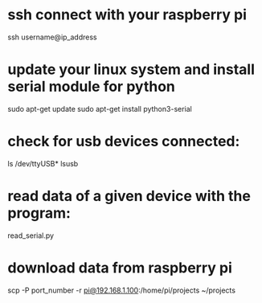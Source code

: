 # ssh connect with your raspberry pi
ssh username@ip_address

# update your linux system and install serial module for python
sudo apt-get update
sudo apt-get install python3-serial

# check for usb devices connected:
ls /dev/ttyUSB*
lsusb

# read data of a given device with the program:
read_serial.py

# download data from raspberry pi
scp -P port_number -r pi@192.168.1.100:/home/pi/projects ~/projects


